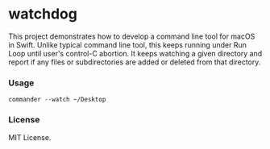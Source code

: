 #  watchdog

This project demonstrates how to develop a command line tool for macOS in Swift. Unlike typical command line tool, this keeps running under Run Loop until user's control-C abortion.  It keeps watching a given directory and report if any files or subdirectories are added or deleted from that directory. 

### Usage

```
commander --watch ~/Desktop
```

### License

MIT License.
